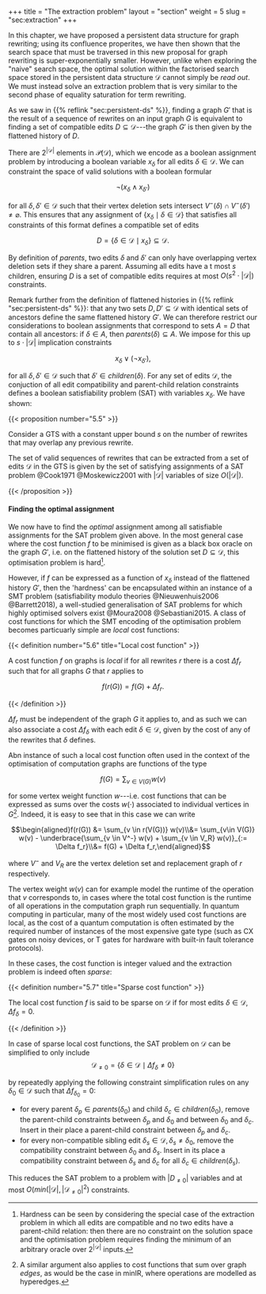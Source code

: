 +++
title = "The extraction problem"
layout = "section"
weight = 5
slug = "sec:extraction"
+++

In this chapter, we have proposed a persistent data structure for graph
rewriting; using its confluence properites, we have then shown that the search
space that must be traversed in this new proposal for graph rewriting is
super-exponentially smaller. However, unlike when exploring the "naive" search
space, the optimal solution within the factorised search space stored in the
persistent data structure $\mathcal{D}$ cannot simply be _read out_. We must
instead solve an extraction problem that is very similar to the second phase of
equality saturation for term rewriting.

As we saw in {{% reflink "sec:persistent-ds" %}}, finding a graph $G'$ that is
the result of a sequence of rewrites on an input graph $G$ is equivalent to
finding a set of compatible edits $D \subseteq \mathcal{D}$---the graph $G'$ is
then given by the flattened history of $D$.

There are $2^{|\mathcal{D}|}$ elements in $\mathcal{P}(\mathcal{D})$, which we
encode as a boolean assignment problem by introducing a boolean variable
$x_\delta$ for all edits $\delta \in \mathcal{D}$. We can constraint the space
of valid solutions with a boolean formular

$$\neg (x_\delta \land x_{\delta'})$$

for all $\delta,\delta' \in \mathcal{D}$ such that their vertex deletion sets
intersect $V^-(\delta) \cap V^-(\delta') \neq \varnothing$. This ensures that
any assignment of $\{x_\delta \mid \delta \in \mathcal{D}\}$ that satisfies all
constraints of this format defines a compatible set of edits

$$D = \{\delta \in \mathcal{D} \mid x_\delta\} \subseteq \mathcal{D}.$$

By definition of $parents$, two edits $\delta$ and $\delta'$ can only have
overlapping vertex deletion sets if they share a parent. Assuming all edits have
a t most $s$ children, ensuring $D$ is a set of compatible edits requires at
most $O(s^2 \cdot |\mathcal{D}|)$ constraints.

Remark further from the definition of flattened histories in
{{% reflink "sec:persistent-ds" %}}: that any two sets
$D, D' \subseteq \mathcal{D}$ with identical sets of ancestors define the same
flattened history $G'$. We can therefore restrict our considerations to boolean
assignments that correspond to sets $A = D$ that contain all ancestors: if
$\delta \in A$, then $parents(\delta) \subseteq A$. We impose for this up to
$s \cdot |\mathcal{D}|$ implication constraints

$$x_\delta \lor (\neg x_{\delta'}),$$

for all $\delta,\delta' \in \mathcal{D}$ such that
$\delta' \in children(\delta)$. For any set of edits $\mathcal{D}$, the
conjuction of all edit compatibility and parent-child relation constraints
defines a boolean satisfiability problem (SAT) with variables $x_\delta$. We
have shown:

<!-- prettier-ignore -->
{{< proposition number="5.5" >}}

Consider a GTS with a constant upper bound $s$ on the number of rewrites that
may overlap any previous rewrite.

The set of valid sequences of rewrites that can be extracted from a set of edits
$\mathcal{D}$ in the GTS is given by the set of satisfying assignments of a SAT
problem @Cook1971 @Moskewicz2001 with $|\mathcal{D}|$ variables of size
$O(|\mathcal{D}|)$.

<!-- prettier-ignore -->
{{< /proposition >}}

#### Finding the optimal assignment

We now have to find the _optimal_ assignment among all satisfiable assignments
for the SAT problem given above. In the most general case where the cost
function $f$ to be minimised is given as a black box oracle on the graph $G'$,
i.e. on the flattened history of the solution set $D \subseteq \mathcal{D}$,
this optimisation problem is hard[^whynphard].

[^whynphard]:
    Hardness can be seen by considering the special case of the extraction
    problem in which all edits are compatible and no two edits have a
    parent-child relation: then there are no constraint on the solution space
    and the optimisation problem requires finding the minimum of an arbitrary
    oracle over $2^{|\mathcal{D}|}$ inputs.

However, if $f$ can be expressed as a function of $x_\delta$ instead of the
flattened history $G'$, then the 'hardness' can be encapsulated within an
instance of a SMT problem (satisfiability modulo theories @Nieuwenhuis2006
@Barrett2018), a well-studied generalisation of SAT problems for which highly
optimised solvers exist @Moura2008 @Sebastiani2015. A class of cost functions
for which the SMT encoding of the optimisation problem becomes particuarly
simple are _local_ cost functions:

<!-- prettier-ignore -->
{{< definition number="5.6" title="Local cost function" >}}

A cost function $f$ on graphs is _local_ if for all rewrites $r$ there is a cost
$\Delta f_r$ such that for all graphs $G$ that $r$ applies to

$$f(r(G)) = f(G) + \Delta f_r.$$

<!-- prettier-ignore -->
{{< /definition >}}

$\Delta f_r$ must be independent of the graph $G$ it applies to, and as such we
can also associate a cost $\Delta f_\delta$ with each edit
$\delta \in \mathcal{D}$, given by the cost of any of the rewrites that $\delta$
defines.

Abn instance of such a local cost function often used in the context of the
optimisation of computation graphs are functions of the type

$$f(G) = \sum_{v \in V(G)} w(v)$$

for some vertex weight function $w$---i.e. cost functions that can be expressed
as sums over the costs $w(\cdot)$ associated to individual vertices in
$G$[^alsoedgesifyouwant]. Indeed, it is easy to see that in this case we can
write

$$\begin{aligned}f(r(G)) &= \sum_{v \in r(V(G))} w(v)\\&= \sum_{v\in V(G)} w(v) - \underbrace{\sum_{v \in V^-} w(v) + \sum_{v \in V_R} w(v)}_{:= \Delta f_r}\\&= f(G) + \Delta f_r,\end{aligned}$$

where $V^-$ and $V_R$ are the vertex deletion set and replacement graph of $r$
respectively.

[^alsoedgesifyouwant]:
    A similar argument also applies to cost functions that sum over graph
    _edges_, as would be the case in minIR, where operations are modelled as
    hyperedges.

The vertex weight $w(v)$ can for example model the runtime of the operation that
$v$ corresponds to, in cases where the total cost function is the runtime of all
operations in the computation graph run sequentially. In quantum computing in
particular, many of the most widely used cost functions are local, as the cost
of a quantum computation is often estimated by the required number of instances
of the most expensive gate type (such as CX gates on noisy devices, or T gates
for hardware with built-in fault tolerance protocols).

In these cases, the cost function is integer valued and the extraction problem
is indeed often _sparse_:

<!-- prettier-ignore -->
{{< definition number="5.7" title="Sparse cost function" >}}

The local cost function $f$ is said to be sparse on $\mathcal{D}$ if for most
edits $\delta \in \mathcal{D}$, $\Delta f_\delta = 0$.

<!-- prettier-ignore -->
{{< /definition >}}

In case of sparse local cost functions, the SAT problem on $\mathcal{D}$ can be
simplified to only include
$$\mathcal{D}_{\neq 0} = \{\delta \in \mathcal{D} \mid \Delta f_\delta \neq 0\}$$

by repeatedly applying the following constraint simplification rules on any
$\delta_0 \in \mathcal{D}$ such that $\Delta f_\delta_0 = 0$:

- for every parent $\delta_p \in parents(\delta_0)$ and child
  $\delta_c \in children(\delta_0)$, remove the parent-child constraints between
  $\delta_p$ and $\delta_0$ and between $\delta_0$ and $\delta_c$. Insert in
  their place a parent-child constraint between $\delta_p$ and $\delta_c$.
- for every non-compatible sibling edit
  $\delta_s \in \mathcal{D}, \delta_s \neq \delta_0$, remove the compatibility
  constraint between $\delta_0$ and $\delta_s$. Insert in its place a
  compatibility constraint between $\delta_s$ and $\delta_c$ for all
  $\delta_c \in children(\delta_s)$.

This reduces the SAT problem to a problem with $|D_{\neq 0}|$ variables and at
most $O(min(|\mathcal{D}|, |\mathcal{D}_{\neq 0}|^2)$ constraints.
